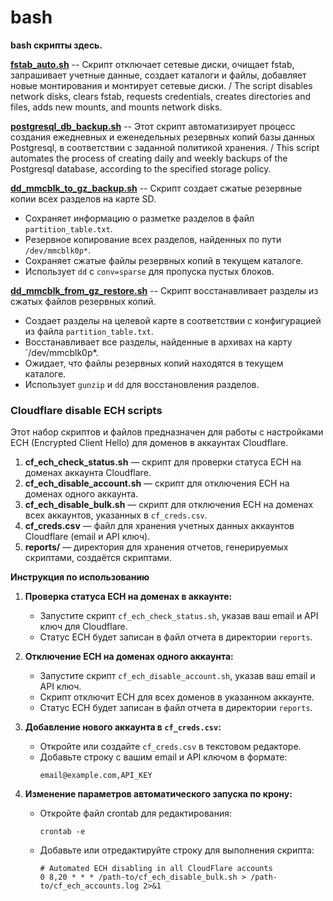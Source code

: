 # bash
**bash скрипты здесь.**

[**fstab_auto.sh**](https://github.com/cloaksocks/bash/blob/main/fstab_auto.sh) -- Скрипт отключает сетевые диски, очищает fstab, запрашивает учетные данные, создает каталоги и файлы, добавляет новые монтирования и монтирует сетевые диски. / The script disables network disks, clears fstab, requests credentials, creates directories and files, adds new mounts, and mounts network disks.

[**postgresql_db_backup.sh**](https://github.com/cloaksocks/bash/blob/main/postgresql_db_backup.sh) -- Этот скрипт автоматизирует процесс создания ежедневных и еженедельных резервных копий базы данных Postgresql, в соответствии с заданной политикой хранения. / This script automates the process of creating daily and weekly backups of the Postgresql database, according to the specified storage policy.

[**dd_mmcblk_to_gz_backup.sh**](https://github.com/cloaksocks/bash/blob/main/dd_mmcblk_to_gz_backup.sh) -- Скрипт создает сжатые резервные копии всех разделов на карте SD.
- Сохраняет информацию о разметке разделов в файл `partition_table.txt`.
- Резервное копирование всех разделов, найденных по пути `/dev/mmcblk0p*`.
- Сохраняет сжатые файлы резервных копий в текущем каталоге.
- Использует `dd` с `conv=sparse` для пропуска пустых блоков.

[**dd_mmcblk_from_gz_restore.sh**](https://github.com/cloaksocks/bash/blob/main/dd_mmcblk_from_gz_restore.sh) -- Скрипт восстанавливает разделы из сжатых файлов резервных копий.
- Создает разделы на целевой карте в соответствии с конфигурацией из файла  `partition_table.txt`.
- Восстанавливает все разделы, найденные в архивах на карту `/dev/mmcblk0p*.
- Ожидает, что файлы резервных копий находятся в текущем каталоге.
- Использует `gunzip` и `dd` для восстановления разделов.


### Cloudflare disable ECH scripts

Этот набор скриптов и файлов предназначен для работы с настройками ECH (Encrypted Client Hello) для доменов в аккаунтах Cloudflare.

1. **cf_ech_check_status.sh** — скрипт для проверки статуса ECH на доменах аккаунта Cloudflare.
2. **cf_ech_disable_account.sh** — скрипт для отключения ECH на доменах одного аккаунта.
3. **cf_ech_disable_bulk.sh** — скрипт для отключения ECH на доменах всех аккаунтов, указанных в `cf_creds.csv`.
4. **cf_creds.csv** — файл для хранения учетных данных аккаунтов Cloudflare (email и API ключ).
5. **reports/** — директория для хранения отчетов, генерируемых скриптами, создаётся скриптами.

**Инструкция по использованию**

1. **Проверка статуса ECH на доменах в аккаунте:**
   - Запустите скрипт `cf_ech_check_status.sh`, указав ваш email и API ключ для Cloudflare.
   - Статус ECH будет записан в файл отчета в директории `reports`.

2. **Отключение ECH на доменах одного аккаунта:**
   - Запустите скрипт `cf_ech_disable_account.sh`, указав ваш email и API ключ.
   - Скрипт отключит ECH для всех доменов в указанном аккаунте.
   - Статус ECH будет записан в файл отчета в директории `reports`.

3. **Добавление нового аккаунта в `cf_creds.csv`:**
   - Откройте или создайте `cf_creds.csv` в текстовом редакторе.
   - Добавьте строку с вашим email и API ключом в формате:
     ```
     email@example.com,API_KEY
     ```

4. **Изменение параметров автоматического запуска по крону:**
   - Откройте файл crontab для редактирования:
     ```
     crontab -e
     ```
   - Добавьте или отредактируйте строку для выполнения скрипта:
     ```
     # Automated ECH disabling in all CloudFlare accounts
     0 8,20 * * * /path-to/cf_ech_disable_bulk.sh > /path-to/cf_ech_accounts.log 2>&1
